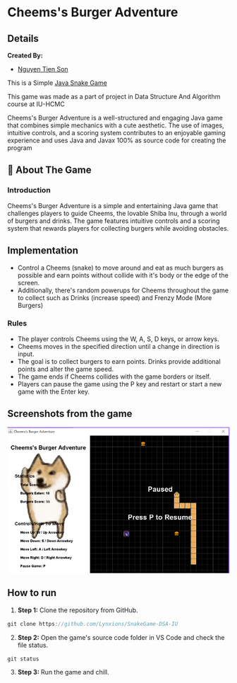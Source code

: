 # Cheems's Burger Adventure

## Details
**Created By:**
- [Nguyen Tien Son](https://github.com/Lynxions)

This is a Simple [Java Snake Game](https://en.wikipedia.org/wiki/Snake_(video_game_genre))

This game was made as a part of project in Data Structure And Algorithm course at IU-HCMC

Cheems's Burger Adventure is a well-structured and engaging Java game that combines simple mechanics with a cute aesthetic. The use of images, intuitive controls, and a scoring system contributes to an enjoyable gaming experience and uses Java and Javax 100% as source code for creating the program

##  📖 About The Game

### Introduction
Cheems's Burger Adventure is a simple and entertaining Java game that challenges players to guide Cheems, the lovable Shiba Inu, through a world of burgers and drinks. The game features intuitive controls and a scoring system that rewards players for collecting burgers while avoiding obstacles.


## Implementation
- Control a Cheems (snake) to move around and eat as much burgers as possible and earn points without collide with it's body or the edge of the screen.
- Additionally, there's random powerups for Cheems throughout the game to collect such as Drinks (increase speed) and Frenzy Mode (More Burgers)

### Rules
- The player controls Cheems using the W, A, S, D keys, or arrow keys.
- Cheems moves in the specified direction until a change in direction is input.
- The goal is to collect burgers to earn points. Drinks provide additional points and alter the game speed.
- The game ends if Cheems collides with the game borders or itself.
- Players can pause the game using the P key and restart or start a new game with the Enter key.

## Screenshots from the game
![image](https://github.com/Lynxions/SnakeGame-DSA-IU/blob/main/resources/images/screenshot.png)

## How to run
1. **Step 1:** Clone the repository from GitHub.
```c
git clone https://github.com/Lynxions/SnakeGame-DSA-IU
```
2. **Step 2:** Open the game's source code folder in VS Code and check the file status.
```c
git status
```
3. **Step 3:** Run the game and chill.
